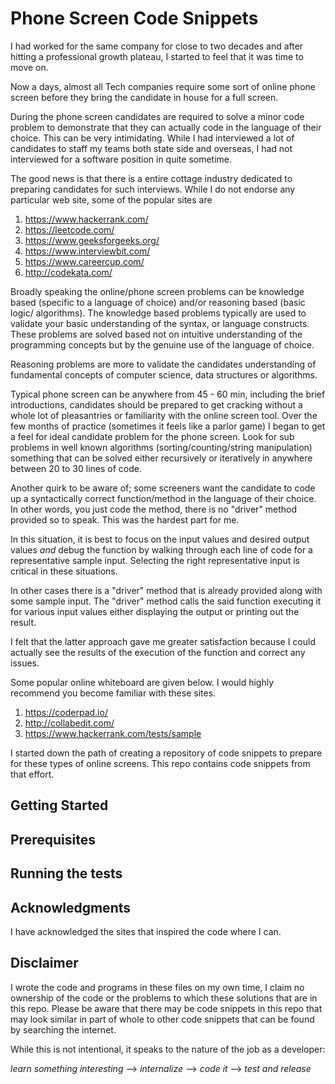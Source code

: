 # Phone Screen Code Snippets

I had worked for the same company for close to two decades and after hitting a professional growth plateau, I started to feel that it was time to move on.
 
Now a days, almost all Tech companies require some sort of online phone screen before they bring the candidate in house for a full screen.

During the phone screen candidates are required to solve a minor code problem to demonstrate that they can actually code in the language of their choice. This can be very intimidating. While I had interviewed a lot of candidates to staff my teams both state side and overseas, I had not interviewed for a software position in quite sometime.

The good news is that there is a entire cottage industry dedicated to preparing candidates for such interviews. While I do not endorse any particular web site, some of the popular sites are

1. https://www.hackerrank.com/
2. https://leetcode.com/
3. https://www.geeksforgeeks.org/
4. https://www.interviewbit.com/
5. https://www.careercup.com/
6. http://codekata.com/

Broadly speaking the online/phone screen problems can be knowledge based (specific to a language of choice) and/or reasoning based (basic logic/ algorithms). The knowledge based problems typically are used to validate your basic understanding of the syntax, or language constructs. These problems are solved based not on intuitive understanding of the programming concepts but by the genuine use of the language of choice.

Reasoning problems are more to validate the candidates understanding of fundamental concepts of computer science, data structures or algorithms.

Typical phone screen can be anywhere from 45 - 60 min, including the brief introductions, candidates should be prepared to get cracking without a whole lot of pleasantries or familiarity with the online screen tool. Over the few months of practice (sometimes it feels like a parlor game) I began to get a feel for ideal candidate problem for the phone screen. Look for sub problems in well known algorithms (sorting/counting/string manipulation) something that can be solved either recursively or iteratively in anywhere between 20 to 30 lines of code.

Another quirk to be aware of; some screeners want the candidate to code up a syntactically correct function/method in the language of their choice. In other words, you just code the method, there is no "driver" method provided so to speak. This was the hardest part for me.

In this situation, it is best to focus on the input values and desired output values *and* debug the function by walking through each line of code for a representative sample input. Selecting the right representative input is critical in these situations.

In other cases there is a "driver" method that is already provided along with some sample input. The "driver" method  calls the said function executing it for various input values either displaying the output or printing out the result.

I felt that the latter approach gave me greater satisfaction because I could actually see the results of the execution of the function and correct any issues.

Some popular online whiteboard are given below. I would highly recommend you become familiar with these sites.
1. https://coderpad.io/
2. http://collabedit.com/
3. https://www.hackerrank.com/tests/sample

I started down the path of creating a repository of code snippets to prepare for these types of online screens. This repo contains code snippets from that effort.

## Getting Started

## Prerequisites

## Running the tests

## Acknowledgments
 
 I have acknowledged the sites that inspired the code where I can.


## Disclaimer

I wrote the code and programs in these files on my own time, I claim no ownership of the code or the problems to which these solutions that are in this repo. Please be aware that there may be code snippets in this repo that may look similar in part of whole to other code snippets that can be found by searching the internet. 

While this is not intentional, it speaks to the nature of the job as a developer:

 *learn something interesting* --> *internalize* --> *code it* --> *test and release*
 

